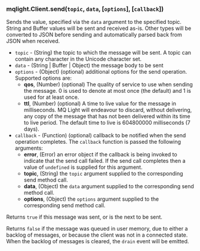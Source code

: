 ### mqlight.Client.send(`topic`, `data`, [`options`], [`callback`])

Sends the value, specified via the `data` argument to the specified topic. 
String and Buffer values will be sent and received as-is. Other types will be
converted to JSON before sending and automatically parsed back from JSON when
received.

* `topic` - (String) the topic to which the message will be sent.
  A topic can contain any character in the Unicode character set.
* `data` - (String | Buffer | Object) the message body to be sent
* `options` - (Object) (optional) additional options for the send operation.
  Supported options are:
  *  **qos**, (Number) (optional) The quality of service to use when sending the
     message. 0 is used to denote at most once (the default) and 1 is used for
     at least once.
  *  **ttl**, (Number) (optional) A time to live value for the message in
     milliseconds. MQ Light will endeavour to discard, without delivering, any
     copy of the message that has not been delivered within its time to live
     period. The default time to live is 604800000 milliseconds (7 days).
* `callback` - (Function) (optional) callback to be notified when the send
  operation completes. The `callback` function is passed the following
  arguments:
  *  **error**, (Error) an error object if the callback is being invoked to
     indicate that the send call failed. If the send call completes then a
     value of `undefined` is supplied for this argument.
  *  **topic**, (String) the `topic` argument supplied to the corresponding
     send method call.
  *  **data**, (Object) the `data` argument supplied to the corresponding
     send method call.
  *  **options**, (Object) the `options` argument supplied to the corresponding
     send method call.

Returns `true` if this message was sent, or is the next to be sent.

Returns `false` if the message was queued in user memory, due to either a
backlog of messages, or because the client was not in a connected state.
When the backlog of messages is cleared, the `drain` event will be emitted.

